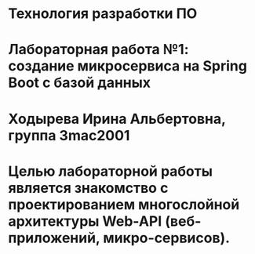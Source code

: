 # Технология разработки ПО
# Лабораторная работа №1: создание микросервиса на Spring Boot с базой данных
# Ходырева Ирина Альбертовна, группа 3mac2001
# Целью лабораторной работы является знакомство с проектированием многослойной архитектуры Web-API (веб-приложений, микро-сервисов).

